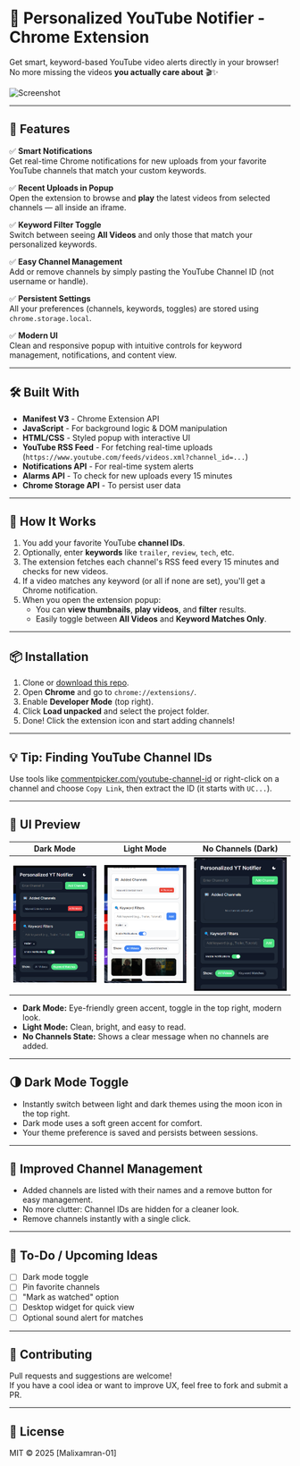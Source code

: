 # 🎯 Personalized YouTube Notifier - Chrome Extension

Get smart, keyword-based YouTube video alerts directly in your browser!  
No more missing the videos **you actually care about** 🎬✨

![Screenshot](./screenshot.png)

---

## 🚀 Features

✅ **Smart Notifications**  
Get real-time Chrome notifications for new uploads from your favorite YouTube channels that match your custom keywords.

✅ **Recent Uploads in Popup**  
Open the extension to browse and **play** the latest videos from selected channels — all inside an iframe.

✅ **Keyword Filter Toggle**  
Switch between seeing **All Videos** and only those that match your personalized keywords.

✅ **Easy Channel Management**  
Add or remove channels by simply pasting the YouTube Channel ID (not username or handle).

✅ **Persistent Settings**  
All your preferences (channels, keywords, toggles) are stored using `chrome.storage.local`.

✅ **Modern UI**  
Clean and responsive popup with intuitive controls for keyword management, notifications, and content view.

---

## 🛠️ Built With

- **Manifest V3** - Chrome Extension API
- **JavaScript** - For background logic & DOM manipulation
- **HTML/CSS** - Styled popup with interactive UI
- **YouTube RSS Feed** - For fetching real-time uploads (`https://www.youtube.com/feeds/videos.xml?channel_id=...`)
- **Notifications API** - For real-time system alerts
- **Alarms API** - To check for new uploads every 15 minutes
- **Chrome Storage API** - To persist user data

---

## 🧠 How It Works

1. You add your favorite YouTube **channel IDs**.
2. Optionally, enter **keywords** like `trailer`, `review`, `tech`, etc.
3. The extension fetches each channel's RSS feed every 15 minutes and checks for new videos.
4. If a video matches any keyword (or all if none are set), you'll get a Chrome notification.
5. When you open the extension popup:
   - You can **view thumbnails**, **play videos**, and **filter** results.
   - Easily toggle between **All Videos** and **Keyword Matches Only**.

---

## 📦 Installation

1. Clone or [download this repo](https://github.com/Malixamran-01/Personalized-Youtube-Notifier.git).
2. Open **Chrome** and go to `chrome://extensions/`.
3. Enable **Developer Mode** (top right).
4. Click **Load unpacked** and select the project folder.
5. Done! Click the extension icon and start adding channels!

---

## 💡 Tip: Finding YouTube Channel IDs

Use tools like [commentpicker.com/youtube-channel-id](https://commentpicker.com/youtube-channel-id.php) or right-click on a channel and choose `Copy Link`, then extract the ID (it starts with `UC...`).

---

## 📸 UI Preview

| Dark Mode | Light Mode | No Channels (Dark) |
|-----------|------------|--------------------|
| ![Dark Mode](Screenshots\Dark.png) | ![Light Mode](Screenshots\Light.png) | ![No Channels](\Screenshots\Dark-NoChannels.png) |

- **Dark Mode:** Eye-friendly green accent, toggle in the top right, modern look.
- **Light Mode:** Clean, bright, and easy to read.
- **No Channels State:** Shows a clear message when no channels are added.

---

## 🌗 Dark Mode Toggle

- Instantly switch between light and dark themes using the moon icon in the top right.
- Dark mode uses a soft green accent for comfort.
- Your theme preference is saved and persists between sessions.

---

## 🧩 Improved Channel Management

- Added channels are listed with their names and a remove button for easy management.
- No more clutter: Channel IDs are hidden for a cleaner look.
- Remove channels instantly with a single click.

---

## 🧪 To-Do / Upcoming Ideas

- [ ] Dark mode toggle
- [ ] Pin favorite channels
- [ ] "Mark as watched" option
- [ ] Desktop widget for quick view
- [ ] Optional sound alert for matches

---

## 🤝 Contributing

Pull requests and suggestions are welcome!  
If you have a cool idea or want to improve UX, feel free to fork and submit a PR.

---

## 📄 License

MIT © 2025 [Malixamran-01]
